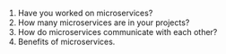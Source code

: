1. Have you worked on microservices?
2. How many microservices are in your projects?
3. How do microservices communicate with each other?
4. Benefits of microservices.